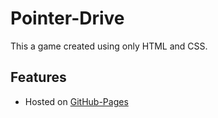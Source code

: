 # Pointer-Drive
This a game created using only HTML and CSS. 

## Features
* Hosted on [GitHub-Pages](http://Rafid-009.github.io/Pointer-Drive)

